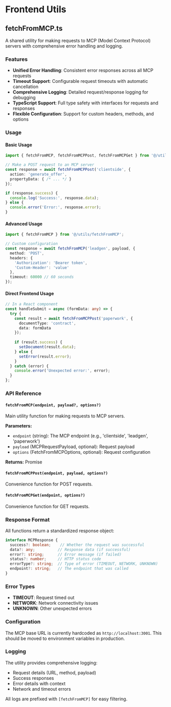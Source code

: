 # Frontend Utils

## fetchFromMCP.ts

A shared utility for making requests to MCP (Model Context Protocol) servers with comprehensive error handling and logging.

### Features

- **Unified Error Handling**: Consistent error responses across all MCP requests
- **Timeout Support**: Configurable request timeouts with automatic cancellation
- **Comprehensive Logging**: Detailed request/response logging for debugging
- **TypeScript Support**: Full type safety with interfaces for requests and responses
- **Flexible Configuration**: Support for custom headers, methods, and options

### Usage

#### Basic Usage

```typescript
import { fetchFromMCP, fetchFromMCPPost, fetchFromMCPGet } from '@/utils/fetchFromMCP';

// Make a POST request to an MCP server
const response = await fetchFromMCPPost('clientside', {
  action: 'generate_offer',
  propertyData: { /* ... */ }
});

if (response.success) {
  console.log('Success:', response.data);
} else {
  console.error('Error:', response.error);
}
```

#### Advanced Usage

```typescript
import { fetchFromMCP } from '@/utils/fetchFromMCP';

// Custom configuration
const response = await fetchFromMCP('leadgen', payload, {
  method: 'POST',
  headers: {
    'Authorization': 'Bearer token',
    'Custom-Header': 'value'
  },
  timeout: 60000 // 60 seconds
});
```

#### Direct Frontend Usage

```typescript
// In a React component
const handleSubmit = async (formData: any) => {
  try {
    const result = await fetchFromMCPPost('paperwork', {
      documentType: 'contract',
      data: formData
    });
    
    if (result.success) {
      setDocument(result.data);
    } else {
      setError(result.error);
    }
  } catch (error) {
    console.error('Unexpected error:', error);
  }
};
```

### API Reference

#### `fetchFromMCP(endpoint, payload?, options?)`

Main utility function for making requests to MCP servers.

**Parameters:**
- `endpoint` (string): The MCP endpoint (e.g., 'clientside', 'leadgen', 'paperwork')
- `payload` (MCPRequestPayload, optional): Request payload
- `options` (FetchFromMCPOptions, optional): Request configuration

**Returns:** Promise<MCPResponse>

#### `fetchFromMCPPost(endpoint, payload, options?)`

Convenience function for POST requests.

#### `fetchFromMCPGet(endpoint, options?)`

Convenience function for GET requests.

### Response Format

All functions return a standardized response object:

```typescript
interface MCPResponse {
  success?: boolean;    // Whether the request was successful
  data?: any;          // Response data (if successful)
  error?: string;      // Error message (if failed)
  status?: number;     // HTTP status code
  errorType?: string;  // Type of error (TIMEOUT, NETWORK, UNKNOWN)
  endpoint?: string;   // The endpoint that was called
}
```

### Error Types

- **TIMEOUT**: Request timed out
- **NETWORK**: Network connectivity issues
- **UNKNOWN**: Other unexpected errors

### Configuration

The MCP base URL is currently hardcoded as `http://localhost:3001`. This should be moved to environment variables in production.

### Logging

The utility provides comprehensive logging:
- Request details (URL, method, payload)
- Success responses
- Error details with context
- Network and timeout errors

All logs are prefixed with `[fetchFromMCP]` for easy filtering. 